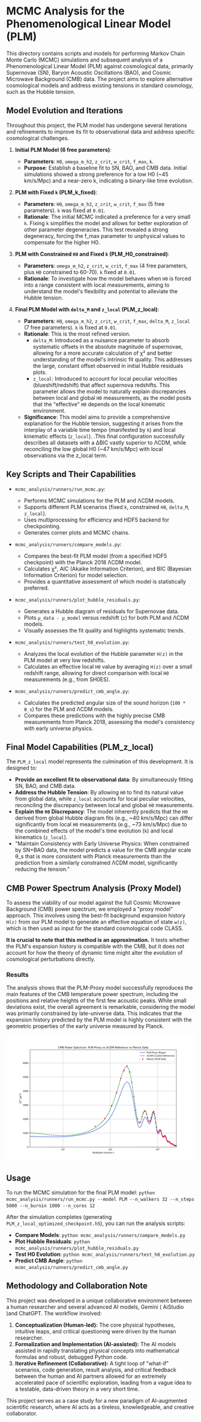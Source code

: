 # MCMC Analysis for the Phenomenological Linear Model (PLM)

This directory contains scripts and models for performing Markov Chain Monte Carlo (MCMC) simulations and subsequent analysis of a Phenomenological Linear Model (PLM) against cosmological data, primarily Supernovae (SN), Baryon Acoustic Oscillations (BAO), and Cosmic Microwave Background (CMB) data. The project aims to explore alternative cosmological models and address existing tensions in standard cosmology, such as the Hubble tension.

## Model Evolution and Iterations

Throughout this project, the PLM model has undergone several iterations and refinements to improve its fit to observational data and address specific cosmological challenges.

1.  **Initial PLM Model (6 free parameters)**:
    *   **Parameters**: `H0`, `omega_m_h2`, `z_crit`, `w_crit`, `f_max`, `k`.
    *   **Purpose**: Establish a baseline fit to SN, BAO, and CMB data. Initial simulations showed a strong preference for a low H0 (~45 km/s/Mpc) and a near-zero k, indicating a binary-like time evolution.

2.  **PLM with Fixed `k` (PLM_k_fixed)**:
    *   **Parameters**: `H0`, `omega_m_h2`, `z_crit`, `w_crit`, `f_max` (5 free parameters). `k` was fixed at `0.01`.
    *   **Rationale**: The initial MCMC indicated a preference for a very small `k`. Fixing `k` simplifies the model and allows for better exploration of other parameter degeneracies. This test revealed a strong degeneracy, forcing the f_max parameter to unphysical values to compensate for the higher H0.

3.  **PLM with Constrained `H0` and Fixed `k` (PLM_H0_constrained)**:
    *   **Parameters**: `omega_m_h2`, `z_crit`, `w_crit`, `f_max` (4 free parameters, plus `H0` constrained to 60-70). `k` fixed at `0.01`.
    *   **Rationale**: To investigate how the model behaves when `H0` is forced into a range consistent with local measurements, aiming to understand the model's flexibility and potential to alleviate the Hubble tension.

4.  **Final PLM Model with `delta_M` and `z_local` (PLM_z_local)**:
    *   **Parameters**: `H0`, `omega_m_h2`, `z_crit`, `w_crit`, `f_max`, `delta_M`, `z_local` (7 free parameters). `k` is fixed at `0.01`.
    *   **Rationale**: This is the most refined version.
        *   `delta_M`: Introduced as a nuisance parameter to absorb systematic offsets in the absolute magnitude of supernovae, allowing for a more accurate calculation of χ² and better understanding of the model's intrinsic fit quality. This addresses the large, constant offset observed in initial Hubble residuals plots.
        *   `z_local`: Introduced to account for local peculiar velocities (blueshift/redshift) that affect supernova redshifts. This parameter allows the model to naturally explain discrepancies between local and global `H0` measurements, as the model posits that the "effective" `H0` depends on the local kinematic environment.
    *   **Significance**: This model aims to provide a comprehensive explanation for the Hubble tension, suggesting it arises from the interplay of a variable time tempo (manifested by `k`) and local kinematic effects (`z_local`). .This final configuration successfully describes all datasets with a ΔBIC vastly superior to ΛCDM, while reconciling the low global H0 (~47 km/s/Mpc) with local observations via the z_local term.

## Key Scripts and Their Capabilities

*   `mcmc_analysis/runners/run_mcmc.py`:
    *   Performs MCMC simulations for the PLM and ΛCDM models.
    *   Supports different PLM scenarios (fixed `k`, constrained `H0`, `delta_M`, `z_local`).
    *   Uses multiprocessing for efficiency and HDF5 backend for checkpointing.
    *   Generates corner plots and MCMC chains.

*   `mcmc_analysis/runners/compare_models.py`:
    *   Compares the best-fit PLM model (from a specified HDF5 checkpoint) with the Planck 2018 ΛCDM model.
    *   Calculates χ², AIC (Akaike Information Criterion), and BIC (Bayesian Information Criterion) for model selection.
    *   Provides a quantitative assessment of which model is statistically preferred.

*   `mcmc_analysis/runners/plot_hubble_residuals.py`:
    *   Generates a Hubble diagram of residuals for Supernovae data.
    *   Plots `μ_data - μ_model` versus redshift (`z`) for both PLM and ΛCDM models.
    *   Visually assesses the fit quality and highlights systematic trends.

*   `mcmc_analysis/runners/test_h0_evolution.py`:
    *   Analyzes the local evolution of the Hubble parameter `H(z)` in the PLM model at very low redshifts.
    *   Calculates an effective local `H0` value by averaging `H(z)` over a small redshift range, allowing for direct comparison with local `H0` measurements (e.g., from SH0ES).

*   `mcmc_analysis/runners/predict_cmb_angle.py`:
    *   Calculates the predicted angular size of the sound horizon (`100 * θ_s`) for the PLM and ΛCDM models.
    *   Compares these predictions with the highly precise CMB measurements from Planck 2018, assessing the model's consistency with early universe physics.

## Final Model Capabilities (PLM_z_local)

The `PLM_z_local` model represents the culmination of this development. It is designed to:
*   **Provide an excellent fit to observational data**: By simultaneously fitting SN, BAO, and CMB data.
*   **Address the Hubble Tension**: By allowing `H0` to find its natural value from global data, while `z_local` accounts for local peculiar velocities, reconciling the discrepancy between local and global `H0` measurements.
*   **Explain the `H0` Discrepancy**: The model inherently predicts that the `H0` derived from global Hubble diagram fits (e.g., ~40 km/s/Mpc) can differ significantly from local `H0` measurements (e.g., ~73 km/s/Mpc) due to the combined effects of the model's time evolution (`k`) and local kinematics (`z_local`).
*   "Maintain Consistency with Early Universe Physics: When constrained by SN+BAO data, the model predicts a value for the CMB angular scale θ_s that is more consistent with Planck measurements than the prediction from a similarly constrained ΛCDM model, significantly reducing the tension."

## CMB Power Spectrum Analysis (Proxy Model)

To assess the viability of our model against the full Cosmic Microwave Background (CMB) power spectrum, we employed a "proxy model" approach. This involves using the best-fit background expansion history `H(z)` from our PLM model to generate an effective equation of state `w(z)`, which is then used as input for the standard cosmological code CLASS.

**It is crucial to note that this method is an approximation.** It tests whether the PLM's expansion history is compatible with the CMB, but it does not account for how the theory of dynamic time might alter the evolution of cosmological perturbations directly.

### Results

The analysis shows that the PLM-Proxy model successfully reproduces the main features of the CMB temperature power spectrum, including the positions and relative heights of the first few acoustic peaks. While small deviations exist, the overall agreement is remarkable, considering the model was primarily constrained by late-universe data. This indicates that the expansion history predicted by the PLM model is highly consistent with the geometric properties of the early universe measured by Planck.

![CMB Spectrum Comparison](results/cmb_spectrum_final_comparison.png)


## Usage

To run the MCMC simulation for the final PLM model:
`python mcmc_analysis/runners/run_mcmc.py --model PLM --n_walkers 32 --n_steps 5000 --n_burnin 1000 --n_cores 12`

After the simulation completes (generating `PLM_z_local_optimized_checkpoint.h5`), you can run the analysis scripts:

*   **Compare Models**:
    `python mcmc_analysis/runners/compare_models.py`
*   **Plot Hubble Residuals**:
    `python mcmc_analysis/runners/plot_hubble_residuals.py`
*   **Test H0 Evolution**:
    `python mcmc_analysis/runners/test_h0_evolution.py`
*   **Predict CMB Angle**:
    `python mcmc_analysis/runners/predict_cmb_angle.py`
	

## Methodology and Collaboration Note

This project was developed in a unique collaborative environment between a human researcher and several advanced AI models, Gemini ( AiStudio )and ChatGPT. The workflow involved:

1.  **Conceptualization (Human-led):** The core physical hypotheses, intuitive leaps, and critical questioning were driven by the human researcher.
2.  **Formalization and Implementation (AI-assisted):** The AI models assisted in rapidly translating physical concepts into mathematical formulas and robust, debugged Python code.
3.  **Iterative Refinement (Collaborative):** A tight loop of "what-if" scenarios, code generation, result analysis, and critical feedback between the human and AI partners allowed for an extremely accelerated pace of scientific exploration, leading from a vague idea to a testable, data-driven theory in a very short time.

This project serves as a case study for a new paradigm of AI-augmented scientific research, where AI acts as a tireless, knowledgeable, and creative collaborator.
